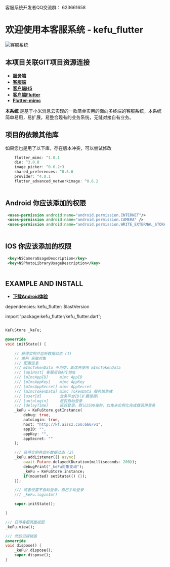 
客服系统开发者QQ交流群： 623661658

# 欢迎使用本客服系统 - kefu_flutter


![客服系统](http://qiniu.cmp520.com/flutter_kefu.jpg)


## 本项目关联GIT项目资源连接
- **[服务端][1]** 
- **[客服端][2]** 
- **[客户端H5][3]**
- **[客户端Flutter][4]**
- **[Flutter-mimc][6]**

**本系统** 是基于小米消息云实现的一款简单实用的面向多终端的客服系统，本系统简单易用，易扩展，易整合现有的业务系统，无缝对接自有业务。


## 项目的依赖其他库
如果您也是用了以下库，存在版本冲突，可以尝试修改
``` dart
    flutter_mimc: ^1.0.1
    dio: ^3.0.8
    image_picker: ^0.6.2+3
    shared_preferences: ^0.5.6
    provider: ^4.0.1
    flutter_advanced_networkimage: ^0.6.2
  
```

## Android 你应该添加的权限
```xml
 <uses-permission android:name="android.permission.INTERNET"/>
 <uses-permission android:name="android.permission.CAMERA" />
 <uses-permission android:name="android.permission.WRITE_EXTERNAL_STORAGE" />​
    
```

## IOS 你应该添加的权限
```xml
 <key>NSCameraUsageDescription</key>
 <key>NSPhotoLibraryUsageDescription</key>
    
```

## EXAMPLE AND INSTALL

- **[下载Android体验][5]**

dependencies:
  kefu_flutter: $lastVersion

import 'package:kefu_flutter/kefu_flutter.dart';

``` dart

KeFuStore _keFu;

@override
void initState() {
    
    // 获得实例并监听数据动态 (1)
    // 单列 获取对象
    /// 配置信息
    /// mImcTokenData 不为空，即优先使用 mImcTokenData
    /// [apiHost] 客服后台API地址
    /// [mImcAppID]     mimc AppID
    /// [mImcAppKey]    mimc AppKey
    /// [mImcAppSecret] mimc AppSecret
    /// [mImcTokenData] mimc TokenData 服务端生成
    /// [userId]        业务平台ID(扩展使用)
    /// [autoLogin]     是否自动登录
    /// [delayTime]     延迟登录，默认1500毫秒，以免未实例化完成就调用登录
    _keFu = KeFuStore.getInstance(
        debug: true,
        autoLogin: true,
        host: "http://kf.aissz.com:666/v1",
        appID: "",
        appKey: "",
        appSecret: ""
    );

    /// 获得实例并监听数据动态 (2)
    _keFu.addListener(() async{
        await Future.delayed(Duration(milliseconds: 200));
        debugPrint("_keFu对象变动");
        _keFu = KeFuStore.instance;
        if(mounted) setState(() {});
    });

    /// 或者设置不自动登录，自己手动登录
    /// _keFu.loginIm()

    super.initState();

}

/// 获得客服页面视图
_keFu.view();

/// 然后记得销毁
@override
void dispose() {
    _keFu?.dispose();
    super.dispose();
}


  
``` 

  [1]: https://github.com/chenxianqi/kefu_server
  [2]: https://github.com/chenxianqi/kefu_admin
  [3]: https://github.com/chenxianqi/kefu_client
  [4]: https://github.com/chenxianqi/kefu_flutter
  [5]: http://kf.aissz.com:666/static/app/app-release.apk
  [6]: https://github.com/chenxianqi/flutter_mimc